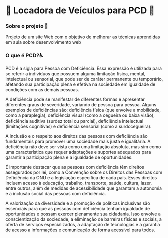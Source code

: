 # 🚙 Locadora de Veículos para PCD 🚗
<h3>
Sobre o projeto 🚥
</h3>
Projeto de um site Web com o objetivo de melhorar as técnicas aprendidas em aula sobre desenvolvimento web

<h3> O que é PCD?♿ </h3>
 PCD é a sigla para Pessoa com Deficiência. Essa expressão é utilizada para se referir a indivíduos que possuem alguma limitação física, mental, intelectual ou sensorial, que pode ser de caráter permanente ou temporário, afetando sua participação plena e efetiva na sociedade em igualdade de condições com as demais pessoas.

A deficiência pode se manifestar de diferentes formas e apresentar diferentes graus de severidade, variando de pessoa para pessoa. Alguns exemplos de deficiências são: deficiência física (que envolve a mobilidade, como a paraplegia), deficiência visual (como a cegueira ou baixa visão), deficiência auditiva (surdez total ou parcial), deficiência intelectual (limitações cognitivas) e deficiência sensorial (como a surdocegueira).

A inclusão e o respeito aos direitos das pessoas com deficiência são fundamentais para promover uma sociedade mais justa e igualitária. A deficiência não deve ser vista como uma limitação absoluta, mas sim como uma característica que requer adaptações e suportes adequados para garantir a participação plena e a igualdade de oportunidades.

É importante destacar que as pessoas com deficiência têm direitos assegurados por lei, como a Convenção sobre os Direitos das Pessoas com Deficiência da ONU e a legislação específica de cada país. Esses direitos incluem acesso à educação, trabalho, transporte, saúde, cultura, lazer, entre outros, além de medidas de acessibilidade que garantam a autonomia e a inclusão social das pessoas com deficiência.

A valorização da diversidade e a promoção de políticas inclusivas são essenciais para que as pessoas com deficiência tenham igualdade de oportunidades e possam exercer plenamente sua cidadania. Isso envolve a conscientização da sociedade, a eliminação de barreiras físicas e sociais, a oferta de serviços especializados, a adaptação de tecnologias e a garantia de acesso a informações e comunicação de forma acessível para todos. 
